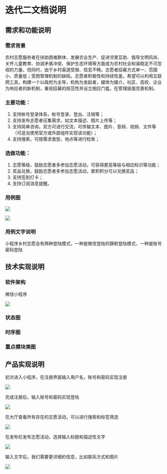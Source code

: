 # 迭代二文档说明



## 需求和功能说明

### 需求背景

农村志愿服务者在扶助困难群体、发展农业生产、促进邻里互助、倡导文明风尚、关怀儿童教育、协调矛盾冲突、保护生态环境等方面成为农村社会和谐稳定不可忽视的力量。但同时，由于乡村渠道受限、信息不畅，志愿者招募方式单一、范围小、质量低；受困管理机制的缺陷，志愿者积极性和持续性差。希望可以利用互联网工具，构建一个以政府为主导，机构为发起者，媒体为媒介，社区、高校、企业为响应者的新机制，重视招募的规范性并设立相应门槛，在管理层面完善机制。

### 主要功能：

1. 支持帐号登录体系，帐号登录、登出、注销等；
2. 支持发布志愿者征集需求，如文本描述、图片上传等；
3. 支持简单咨询，双方可进行交流，可传输文本、图片、音频、视频、文件等（可适当使用官方或外部组件实现该功能）；
4. 支持搜索，可按需求类型、地点等进行检索；

### 选做功能：

1. 志愿等级，鼓励志愿者多参加志愿活动，可获得更高等级与相应标识等功能；
2. 奖品兑换，鼓励志愿者多参加志愿活动，累积积分可以兑换奖品；
3. 支持签到打卡；
4. 支持订阅消息提醒。



### 用例图

![](./images/login.png)

![](./images/release.png)



### 用例文字说明

小程序乡村志愿会有两种登陆模式，一种是微信登陆的静默登陆模式，一种是账号密码登陆

## 技术实现说明

### 软件架构

微信小程序

![](./images/wx.png)

### 状态图

### 时序图

### 重点模块类图



## 产品实现说明

初次进入小程序，在注册界面输入用户名，账号和密码实现注册

![](./images/wx_signup.png)





完成注册后，输入账号和密码实现登陆

![](./images/wx_login.png)





在大厅查看所有存在的志愿活动，可以进行搜索和标签筛选

![](./images/wx_hall.png)







在发布栏发布志愿活动，选择输入标题和描述性文字

![](./images/wx_release_words.png)







输入文字后，我们需要更详细的信息，比如联系方式和图片

![](./images/wx_release_pic.png)